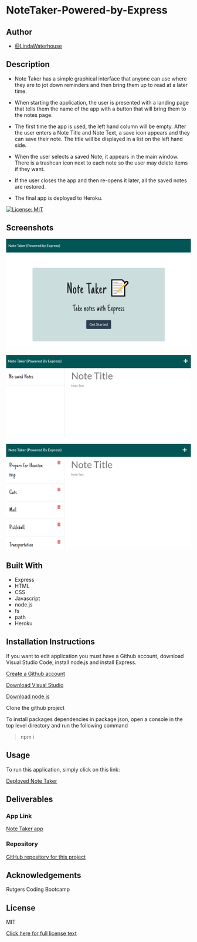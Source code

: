 # NoteTaker-Powered-by-Express

## Author
- [@LindaWaterhouse](https://www.github.com/llwaterhouse)


## Description
* Note Taker has a simple graphical interface that anyone can use where they are to jot down reminders and then bring them up to read at a later time.

* When starting the application, the user is presented with a landing page that tells them the name of the app with a button that will bring them to the notes page.

* The first time the app is used, the left hand column will be empty.  After the user enters a Note Title and Note Text, a save icon appears and they can save their note. The title will be displayed in a list on the left hand side.

* When the user selects a saved Note, it appears in the main window.  There is a trashcan icon next to each note so the user may delete items if they want.

* If the user closes the app and then re-opens it later, all the saved notes are restored.

* The final app is deployed to Heroku.


[![License: MIT](https://img.shields.io/badge/License-MIT-yellow.svg)](https://opensource.org/licenses/MIT)

## Screenshots

![Home Page](public/assets/images/Home-page-of-Note-taker.PNG)

![Initial Notes Page](public/assets/images/Empty-Notes-page.PNG )

![Saved Notes Page](public/assets/images/Persistent-Saved-Notes.PNG )

## Built With

* Express
* HTML
* CSS
* Javascript
* node.js
* fs
* path
* Heroku

## Installation Instructions

If you want to edit application you must have a Github account, download Visual Studio Code, install node.js and install Express.

[Create a Github account](https://github.com)

[Download Visual Studio](https://code.visualstudio.com/download/)

[Download node.js](https://nodejs.org/en/download/)


Clone the github project

To install packages dependencies in package.json, open a console in the top level directory and run the following command 

>npm i

## Usage
To run this application, simply click on this link:

[Deployed Note Taker](https://notetaker-powered-by-express.herokuapp.com/)


## Deliverables

### App Link
[Note Taker app](https://notetaker-powered-by-express.herokuapp.com/)

### Repository

[GitHub repository for this project](https://github.com/llwaterhouse/NoteTaker-Powered-by-Express)


## Acknowledgements

Rutgers Coding Bootcamp

## License
MIT

[Click here for full license text](LICENSE)
